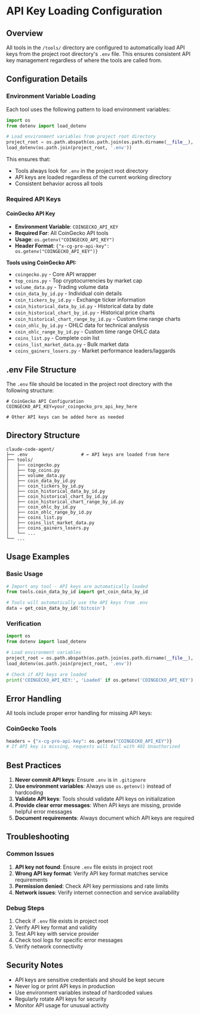 # API Key Loading Configuration

## Overview

All tools in the `/tools/` directory are configured to automatically load API keys from the project root directory's `.env` file. This ensures consistent API key management regardless of where the tools are called from.

## Configuration Details

### Environment Variable Loading

Each tool uses the following pattern to load environment variables:

```python
import os
from dotenv import load_dotenv

# Load environment variables from project root directory
project_root = os.path.abspath(os.path.join(os.path.dirname(__file__), '..'))
load_dotenv(os.path.join(project_root, '.env'))
```

This ensures that:
- Tools always look for `.env` in the project root directory
- API keys are loaded regardless of the current working directory
- Consistent behavior across all tools

### Required API Keys

#### CoinGecko API Key
- **Environment Variable**: `COINGECKO_API_KEY`
- **Required For**: All CoinGecko API tools
- **Usage**: `os.getenv("COINGECKO_API_KEY")`
- **Header Format**: `{"x-cg-pro-api-key": os.getenv("COINGECKO_API_KEY")}`

**Tools using CoinGecko API:**
- `coingecko.py` - Core API wrapper
- `top_coins.py` - Top cryptocurrencies by market cap
- `volume_data.py` - Trading volume data
- `coin_data_by_id.py` - Individual coin details
- `coin_tickers_by_id.py` - Exchange ticker information
- `coin_historical_data_by_id.py` - Historical data by date
- `coin_historical_chart_by_id.py` - Historical price charts
- `coin_historical_chart_range_by_id.py` - Custom time range charts
- `coin_ohlc_by_id.py` - OHLC data for technical analysis
- `coin_ohlc_range_by_id.py` - Custom time range OHLC data
- `coins_list.py` - Complete coin list
- `coins_list_market_data.py` - Bulk market data
- `coins_gainers_losers.py` - Market performance leaders/laggards

## .env File Structure

The `.env` file should be located in the project root directory with the following structure:

```env
# CoinGecko API Configuration
COINGECKO_API_KEY=your_coingecko_pro_api_key_here

# Other API keys can be added here as needed
```

## Directory Structure

```
claude-code-agent/
├── .env                    # ← API keys are loaded from here
├── tools/
│   ├── coingecko.py
│   ├── top_coins.py
│   ├── volume_data.py
│   ├── coin_data_by_id.py
│   ├── coin_tickers_by_id.py
│   ├── coin_historical_data_by_id.py
│   ├── coin_historical_chart_by_id.py
│   ├── coin_historical_chart_range_by_id.py
│   ├── coin_ohlc_by_id.py
│   ├── coin_ohlc_range_by_id.py
│   ├── coins_list.py
│   ├── coins_list_market_data.py
│   ├── coins_gainers_losers.py
│   └── ...
└── ...
```

## Usage Examples

### Basic Usage
```python
# Import any tool - API keys are automatically loaded
from tools.coin_data_by_id import get_coin_data_by_id

# Tools will automatically use the API keys from .env
data = get_coin_data_by_id('bitcoin')
```

### Verification
```python
import os
from dotenv import load_dotenv

# Load environment variables
project_root = os.path.abspath(os.path.join(os.path.dirname(__file__), '..'))
load_dotenv(os.path.join(project_root, '.env'))

# Check if API keys are loaded
print('COINGECKO_API_KEY:', 'Loaded' if os.getenv('COINGECKO_API_KEY') else 'Not found')
```

## Error Handling

All tools include proper error handling for missing API keys:

### CoinGecko Tools
```python
headers = {"x-cg-pro-api-key": os.getenv("COINGECKO_API_KEY")}
# If API key is missing, requests will fail with 401 Unauthorized
```

## Best Practices

1. **Never commit API keys**: Ensure `.env` is in `.gitignore`
2. **Use environment variables**: Always use `os.getenv()` instead of hardcoding
3. **Validate API keys**: Tools should validate API keys on initialization
4. **Provide clear error messages**: When API keys are missing, provide helpful error messages
5. **Document requirements**: Always document which API keys are required

## Troubleshooting

### Common Issues

1. **API key not found**: Ensure `.env` file exists in project root
2. **Wrong API key format**: Verify API key format matches service requirements
3. **Permission denied**: Check API key permissions and rate limits
4. **Network issues**: Verify internet connection and service availability

### Debug Steps

1. Check if `.env` file exists in project root
2. Verify API key format and validity
3. Test API key with service provider
4. Check tool logs for specific error messages
5. Verify network connectivity

## Security Notes

- API keys are sensitive credentials and should be kept secure
- Never log or print API keys in production
- Use environment variables instead of hardcoded values
- Regularly rotate API keys for security
- Monitor API usage for unusual activity 